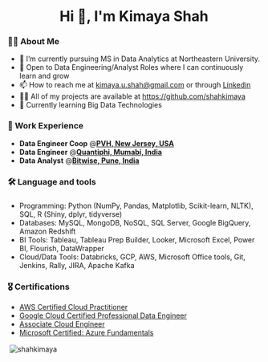 <h1 align="center">Hi 👋, I'm Kimaya Shah </h1> <p align="right"> 

<h3 align="left">👩‍💻  About Me</h3>

- 🔭 I’m currently pursuing MS in Data Analytics at Northeastern University.
- 👀 Open to Data Engineering/Analyst Roles where I can continuously learn and grow
- 📫 How to reach me at kimaya.u.shah@gmail.com or through [Linkedin](https://www.linkedin.com/in/kimaya-shah/)
- 👨‍💻 All of my projects are available at https://github.com/shahkimaya
- 🌱 Currently learning Big Data Technologies
  
### 🔨 Work Experience 
- **Data Engineer Coop** @[**PVH, New Jersey, USA** ](https://www.pvh.com/)
- **Data Engineer** @[**Quantiphi, Mumabi, India**](https://quantiphi.com/)
- **Data Analyst** @[**Bitwise, Pune, India**](https://www.bitwiseglobal.com/en-us/)

###

<h3 align="left">🛠 Language and tools</h3>

###
- Programming: Python (NumPy, Pandas, Matplotlib, Scikit-learn, NLTK), SQL, R (Shiny, dplyr, tidyverse)
- Databases: MySQL, MongoDB, NoSQL, SQL Server, Google BigQuery, Amazon Redshift
- BI Tools: Tableau, Tableau Prep Builder, Looker, Microsoft Excel, Power BI, Flourish, DataWrapper
- Cloud/Data Tools: Databricks, GCP, AWS, Microsoft Office tools, Git, Jenkins, Rally, JIRA, Apache Kafka

### 🎖️ Certifications

- [AWS Certified Cloud Practitioner](https://www.credly.com/badges/b32b754f-d6bf-4f70-b870-2754178f3907/linked_in_profile)
- [Google Cloud Certified Professional Data Engineer](https://www.credential.net/a0fa2757-e31c-4e80-b68e-d9798a2bf797)
- [Associate Cloud Engineer](https://www.credential.net/dd9cbd60-7e3f-4a99-afe0-53459f872e9b)
- [Microsoft Certified: Azure Fundamentals](https://www.youracclaim.com/badges/08ca448e-0b8c-4b5c-843a-b29837db9f62?source=linked_in_profile)

<p>&nbsp;<img align="center" src="https://github-readme-stats.vercel.app/api?username=shahkimaya&show_icons=true&locale=en" alt="shahkimaya" /></p>

